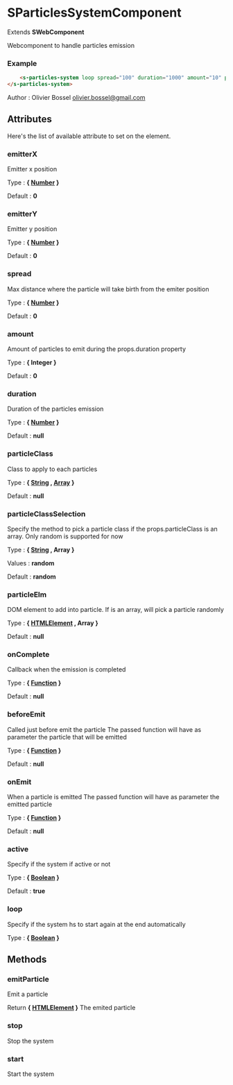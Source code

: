 # SParticlesSystemComponent

Extends **SWebComponent**

Webcomponent to handle particles emission


### Example
```html
	<s-particles-system loop spread="100" duration="1000" amount="10" particle-class="my-cool-particle">
</s-particles-system>
```
Author : Olivier Bossel <olivier.bossel@gmail.com>




## Attributes

Here's the list of available attribute to set on the element.

### emitterX

Emitter x position

Type : **{ [Number](https://developer.mozilla.org/fr/docs/Web/JavaScript/Reference/Objets_globaux/Number) }**

Default : **0**


### emitterY

Emitter y position

Type : **{ [Number](https://developer.mozilla.org/fr/docs/Web/JavaScript/Reference/Objets_globaux/Number) }**

Default : **0**


### spread

Max distance where the particle will take birth from the emiter position

Type : **{ [Number](https://developer.mozilla.org/fr/docs/Web/JavaScript/Reference/Objets_globaux/Number) }**

Default : **0**


### amount

Amount of particles to emit during the props.duration property

Type : **{ Integer }**

Default : **0**


### duration

Duration of the particles emission

Type : **{ [Number](https://developer.mozilla.org/fr/docs/Web/JavaScript/Reference/Objets_globaux/Number) }**

Default : **null**


### particleClass

Class to apply to each particles

Type : **{ [String](https://developer.mozilla.org/fr/docs/Web/JavaScript/Reference/Objets_globaux/String) , [Array](https://developer.mozilla.org/fr/docs/Web/JavaScript/Reference/Objets_globaux/Array) }**

Default : **null**


### particleClassSelection

Specify the method to pick a particle class if the props.particleClass is an array. Only random is supported for now

Type : **{ [String](https://developer.mozilla.org/fr/docs/Web/JavaScript/Reference/Objets_globaux/String) , Array<String> }**

Values : **random**

Default : **random**


### particleElm

DOM element to add into particle. If is an array, will pick a particle randomly

Type : **{ [HTMLElement](https://developer.mozilla.org/fr/docs/Web/API/HTMLElement) , Array<HTMLElement> }**

Default : **null**


### onComplete

Callback when the emission is completed

Type : **{ [Function](https://developer.mozilla.org/fr/docs/Web/JavaScript/Reference/Objets_globaux/Function) }**

Default : **null**


### beforeEmit

Called just before emit the particle
The passed function will have as parameter the particle that will be emitted

Type : **{ [Function](https://developer.mozilla.org/fr/docs/Web/JavaScript/Reference/Objets_globaux/Function) }**

Default : **null**


### onEmit

When a particle is emitted
The passed function will have as parameter the emitted particle

Type : **{ [Function](https://developer.mozilla.org/fr/docs/Web/JavaScript/Reference/Objets_globaux/Function) }**

Default : **null**


### active

Specify if the system if active or not

Type : **{ [Boolean](https://developer.mozilla.org/fr/docs/Web/JavaScript/Reference/Objets_globaux/Boolean) }**

Default : **true**


### loop

Specify if the system hs to start again at the end automatically

Type : **{ [Boolean](https://developer.mozilla.org/fr/docs/Web/JavaScript/Reference/Objets_globaux/Boolean) }**




## Methods


### emitParticle

Emit a particle

Return **{ [HTMLElement](https://developer.mozilla.org/fr/docs/Web/API/HTMLElement) }** The emited particle


### stop

Stop the system


### start

Start the system